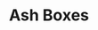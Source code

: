 ---
layout: child_layout/ash_boxes
title: Ash Boxes
permalink: /ash-boxes/
hero_image:
hero_options:
lead:
---